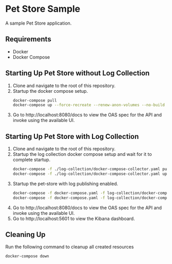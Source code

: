 # Pet Store Sample

A sample Pet Store application.

## Requirements

* Docker
* Docker Compose

## Starting Up Pet Store without Log Collection

1. Clone and navigate to the root of this repository.
2. Startup the docker compose setup.
   ```bash
   docker-compose pull
   docker-compose up --force-recreate --renew-anon-volumes --no-build
   ```
3. Go to http://localhost:8080/docs to view the OAS spec for the API and invoke using the available UI.

## Starting Up Pet Store with Log Collection

1. Clone and navigate to the root of this repository.
2. Startup the log collection docker compose setup and wait for it to complete startup.
   ```bash
   docker-compose -f ./log-collection/docker-compose-collector.yaml pull
   docker-compose -f ./log-collection/docker-compose-collector.yaml up --force-recreate --renew-anon-volumes
   ```
3. Startup the pet-store with log publishing enabled.
   ```bash
   docker-compose -f docker-compose.yaml -f log-collection/docker-compose-pet-store-override.yaml pull
   docker-compose -f docker-compose.yaml -f log-collection/docker-compose-pet-store-override.yaml up --force-recreate --renew-anon-volumes
   ```
4. Go to http://localhost:8080/docs to view the OAS spec for the API and invoke using the available UI.
5. Go to http://localhost:5601 to view the Kibana dashboard.

## Cleaning Up

Run the following command to cleanup all created resources

```bash
docker-compose down
```
